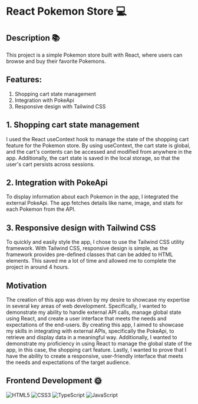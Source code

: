 # React Pokemon Store 💻

## Description 📚
 This project is a simple Pokemon store built with React, where users can browse and buy their favorite Pokemons. 

## Features:
1. Shopping cart state management
2. Integration with PokeApi
3. Responsive design with Tailwind CSS

## 1. Shopping cart state management
I used the React useContext hook to manage the state of the shopping cart feature for the Pokemon store. By using useContext, the cart state is global, and the cart's contents can be accessed and modified from anywhere in the app. Additionally, the cart state is saved in the local storage, so that the user's cart persists across sessions.

##  2. Integration with PokeApi
To display information about each Pokemon in the app, I integrated the external PokeApi. The app fetches details like name, image, and stats for each Pokemon from the API.

## 3. Responsive design with Tailwind CSS
To quickly and easily style the app, I chose to use the Tailwind CSS utility framework. With Tailwind CSS, responsive design is simple, as the framework provides pre-defined classes that can be added to HTML elements. This saved me a lot of time and allowed me to complete the project in around 4 hours.

## Motivation
The creation of this app was driven by my desire to showcase my expertise in several key areas of web development. Specifically, I wanted to demonstrate my ability to handle external API calls, manage global state using React, and create a user interface that meets the needs and expectations of the end-users. By creating this app, I aimed to showcase my skills in integrating with external APIs, specifically the PokeApi, to retrieve and display data in a meaningful way. Additionally, I wanted to demonstrate my proficiency in using React to manage the global state of the app, in this case, the shopping cart feature. Lastly, I wanted to prove that I have the ability to create a responsive, user-friendly interface that meets the needs and expectations of the target audience.
 
## Frontend Development 🌞 
 ![HTML5](https://img.shields.io/badge/html5-%23E34F26.svg?style=for-the-badge&logo=html5&logoColor=white) ![CSS3](https://img.shields.io/badge/css3-%231572B6.svg?style=for-the-badge&logo=css3&logoColor=white) ![TypeScript](https://img.shields.io/badge/typescript-%23007ACC.svg?style=for-the-badge&logo=typescript&logoColor=white) ![JavaScript](https://img.shields.io/badge/javascript-%23323330.svg?style=for-the-badge&logo=javascript&logoColor=%23F7DF1E) 
 
 